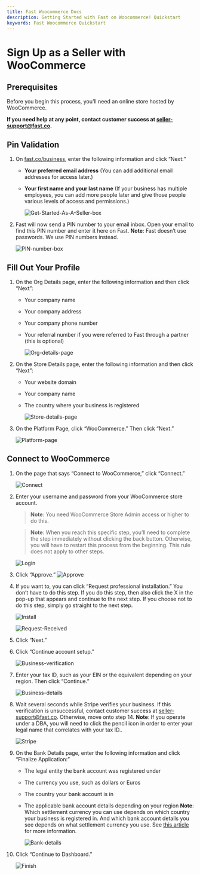 ```yaml
---
title: Fast Woocommerce Docs
description: Getting Started with Fast on Woocommerce! Quickstart
keywords: Fast Woocommerce Quickstart
---
```


# Sign Up as a Seller with WooCommerce

## Prerequisites

Before you begin this process, you’ll need an online store hosted by WooCommerce.

**If you need help at any point, contact customer success at seller-support@fast.co.**

## Pin Validation

1. On [fast.co/business](https://www.fast.co/business), enter the following information and click “Next:”

   - **Your preferred email address** (You can add additional email addresses for access later.)
   - **Your first name and your last name** (If your business has multiple employees, you can add more people later and give those people various levels of access and permissions.)

     ![Get-Started-As-A-Seller-box](images/woocommerce-signup-1.png)

2. Fast will now send a PIN number to your email inbox. Open your email to find this PIN number and enter it here on Fast.
   **Note**: Fast doesn’t use passwords. We use PIN numbers instead.

   ![PIN-number-box](images/woocommerce-signup-2.png)

## Fill Out Your Profile

1. On the Org Details page, enter the following information and then click “Next”:

   - Your company name
   - Your company address
   - Your company phone number
   - Your referral number if you were referred to Fast through a partner (this is optional)

     ![Org-details-page](images/woocommerce-signup-3.png)

2. On the Store Details page, enter the following information and then click “Next”:

   - Your website domain
   - Your company name
   - The country where your business is registered

     ![Store-details-page](images/woocommerce-signup-4.png)

3. On the Platform Page, click “WooCommerce.” Then click “Next.”

   ![Platform-page](images/woocommerce-signup-5.png)

## Connect to WooCommerce

1. On the page that says “Connect to WooCommerce,” click “Connect.”

   ![Connect](images/woocommerce-signup-6.png)

2. Enter your username and password from your WooCommerce store account.

   > **Note**: You need WooCommerce Store Admin access or higher to do this.

   > **Note**: When you reach this specific step, you’ll need to complete the step immediately without clicking the back button. Otherwise, you will have to restart this process from the beginning. This rule does not apply to other steps.

   ![Login](images/woocommerce-signup-7.png)

3. Click “Approve.”
   ![Approve](images/woocommerce-signup-8.png)

4. If you want to, you can click “Request professional installation.” You don’t have to do this step. If you do this step, then also click the X in the pop-up that appears and continue to the next step. If you choose not to do this step, simply go straight to the next step.

   ![Install](images/woocommerce-signup-9.png)

   ![Request-Received](images/woocommerce-signup-10.png)

5. Click “Next.”
6. Click “Continue account setup.”

   ![Business-verification](images/woocommerce-signup-11.png)

7. Enter your tax ID, such as your EIN or the equivalent depending on your region. Then click “Continue.”

   ![Business-details](images/woocommerce-signup-12.png)

8. Wait several seconds while Stripe verifies your business. If this verification is unsuccessful, contact customer success at seller-support@fast.co. Otherwise, move onto step 14.
   **Note**: If you operate under a DBA, you will need to click the pencil icon in order to enter your legal name that correlates with your tax ID..

   ![Stripe](images/woocommerce-signup-13.png)

9. On the Bank Details page, enter the following information and click “Finalize Application:”

   - The legal entity the bank account was registered under
   - The currency you use, such as dollars or Euros
   - The country your bank account is in
   - The applicable bank account details depending on your region
     **Note**: Which settlement currency you can use depends on which country your business is registered in. And which bank account details you see depends on what settlement currency you use. See [this article](https://stripe.com/docs/connect/bank-debit-card-payouts#supported-settlement) for more information.

     ![Bank-details](images/woocommerce-signup-14.png)

10. Click “Continue to Dashboard.”

    ![Finish](images/woocommerce-signup-15.png)
